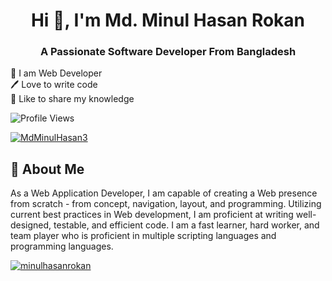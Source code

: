 <h1 align="center">Hi 👋, I'm Md. Minul Hasan Rokan</h1>
<h3 align="center">A Passionate Software Developer From Bangladesh</h3>

👑 I am Web Developer <br>
🖊️ Love to write code <br>
🎤 Like to share my knowledge <br>

<p align="left"> <img src="https://komarev.com/ghpvc/?username=minulhasanrokan&label=Profile%20views&color=0e75b6&style=flat" alt="Profile Views" /> </p>

<p align="left"> <a href="https://twitter.com/MdMinulHasan3" target="blank"><img src="https://img.shields.io/twitter/follow/MdMinulHasan3?logo=twitter&style=for-the-badge" alt="MdMinulHasan3" /></a> </p>
<h2 align="left">🚀 About Me</h2>

As a Web Application Developer, I am capable of creating a Web presence from scratch - from concept, navigation, layout, and programming. Utilizing current best practices in Web development, I am proficient at writing well-designed, testable, and efficient code. I am a fast learner, hard worker, and team player who is proficient in multiple scripting languages and programming languages.

<p align="left"> <a href="https://github.com/ryo-ma/github-profile-trophy"><img src="https://github-profile-trophy.vercel.app/?username=minulhasanrokan" alt="minulhasanrokan" /></a> </p>
